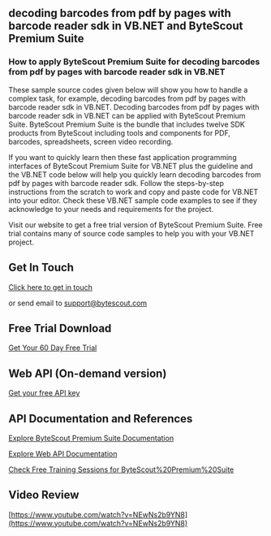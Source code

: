 ## decoding barcodes from pdf by pages with barcode reader sdk in VB.NET and ByteScout Premium Suite

### How to apply ByteScout Premium Suite for decoding barcodes from pdf by pages with barcode reader sdk in VB.NET

These sample source codes given below will show you how to handle a complex task, for example, decoding barcodes from pdf by pages with barcode reader sdk in VB.NET. Decoding barcodes from pdf by pages with barcode reader sdk in VB.NET can be applied with ByteScout Premium Suite. ByteScout Premium Suite is the bundle that includes twelve SDK products from ByteScout including tools and components for PDF, barcodes, spreadsheets, screen video recording.

If you want to quickly learn then these fast application programming interfaces of ByteScout Premium Suite for VB.NET plus the guideline and the VB.NET code below will help you quickly learn decoding barcodes from pdf by pages with barcode reader sdk. Follow the steps-by-step instructions from the scratch to work and copy and paste code for VB.NET into your editor. Check these VB.NET sample code examples to see if they acknowledge to your needs and requirements for the project.

Visit our website to get a free trial version of ByteScout Premium Suite. Free trial contains many of source code samples to help you with your VB.NET project.

## Get In Touch

[Click here to get in touch](https://bytescout.zendesk.com/hc/en-us/requests/new?subject=ByteScout%20Premium%20Suite%20Question)

or send email to [support@bytescout.com](mailto:support@bytescout.com?subject=ByteScout%20Premium%20Suite%20Question) 

## Free Trial Download

[Get Your 60 Day Free Trial](https://bytescout.com/download/web-installer?utm_source=github-readme)

## Web API (On-demand version)

[Get your free API key](https://pdf.co/documentation/api?utm_source=github-readme)

## API Documentation and References

[Explore ByteScout Premium Suite Documentation](https://bytescout.com/documentation/index.html?utm_source=github-readme)

[Explore Web API Documentation](https://pdf.co/documentation/api?utm_source=github-readme)

[Check Free Training Sessions for ByteScout%20Premium%20Suite](https://academy.bytescout.com/)

## Video Review

[https://www.youtube.com/watch?v=NEwNs2b9YN8](https://www.youtube.com/watch?v=NEwNs2b9YN8)